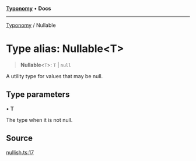 [**Typonomy**](../README.md) • **Docs**

***

[Typonomy](../globals.md) / Nullable

# Type alias: Nullable\<T\>

> **Nullable**\<`T`\>: `T` \| `null`

A utility type for values that may be null.

## Type parameters

• **T**

The type when it is not null.

## Source

[nullish.ts:17](https://github.com/softcraft-development/typonomy/blob/b2f9399cc7ee48148cc20b59e77776d46b4d859d/src/nullish.ts#L17)
